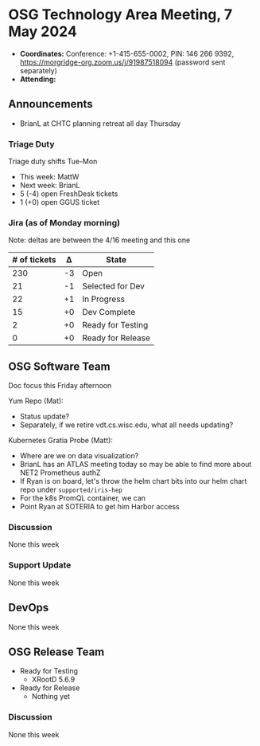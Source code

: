 # OSG Technology Area Meeting, 7 May 2024

-   **Coordinates:** Conference: +1-415-655-0002, PIN: 146 266 9392,
    <https://morgridge-org.zoom.us/j/91987518094> (password sent separately)
-   **Attending:**

## Announcements

-   BrianL at CHTC planning retreat all day Thursday

### Triage Duty

Triage duty shifts Tue-Mon

-   This week: MattW
-   Next week: BrianL
-   5 (-4) open FreshDesk tickets
-   1 (+0) open GGUS ticket

### Jira (as of Monday morning)

Note: deltas are between the 4/16 meeting and this one

| # of tickets | &Delta; | State             |
|--------------|---------|-------------------|
| 230          | -3      | Open              |
| 21           | -1      | Selected for Dev  |
| 22           | +1      | In Progress       |
| 15           | +0      | Dev Complete      |
| 2            | +0      | Ready for Testing |
| 0            | +0      | Ready for Release |

## OSG Software Team

Doc focus this Friday afternoon

Yum Repo (Mat):
-   Status update?
-   Separately, if we retire vdt.cs.wisc.edu, what all needs updating?

Kubernetes Gratia Probe (Matt):
-   Where are we on data visualization?
-   BrianL has an ATLAS meeting today so may be able to find more about NET2 Prometheus authZ
-   If Ryan is on board, let's throw the helm chart bits into our helm chart repo under `supported/iris-hep`
-   For the k8s PromQL container, we can
-   Point Ryan at SOTERIA to get him Harbor access

### Discussion

None this week

### Support Update

None this week

## DevOps

None this week

## OSG Release Team

-   Ready for Testing
    -   XRootD 5.6.9
-   Ready for Release
    -   Nothing yet

### Discussion

None this week
